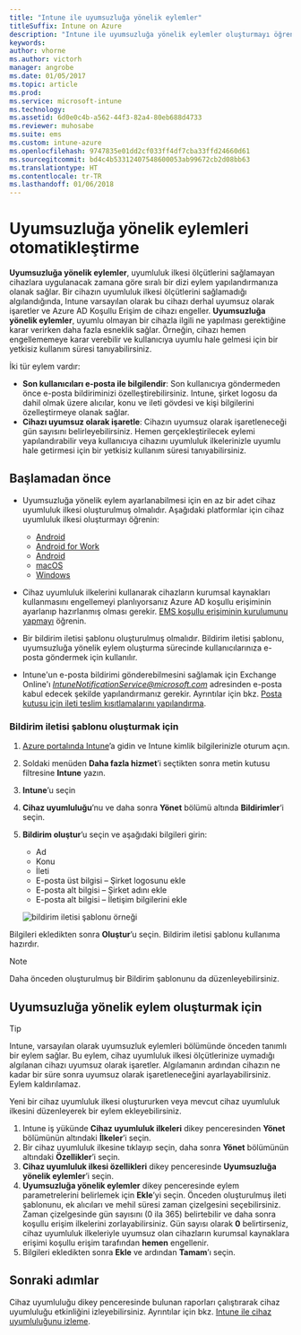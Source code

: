 ```yaml
---
title: "Intune ile uyumsuzluğa yönelik eylemler"
titleSuffix: Intune on Azure
description: "Intune ile uyumsuzluğa yönelik eylemler oluşturmayı öğrenin"
keywords: 
author: vhorne
ms.author: victorh
manager: angrobe
ms.date: 01/05/2017
ms.topic: article
ms.prod: 
ms.service: microsoft-intune
ms.technology: 
ms.assetid: 6d0e0c4b-a562-44f3-82a4-80eb688d4733
ms.reviewer: muhosabe
ms.suite: ems
ms.custom: intune-azure
ms.openlocfilehash: 9747835e01dd2cf033ff4df7cba33ffd24660d61
ms.sourcegitcommit: bd4c4b53312407548600053ab99672cb2d08bb63
ms.translationtype: HT
ms.contentlocale: tr-TR
ms.lasthandoff: 01/06/2018
---
```

# <a name="automate-actions-for-noncompliance"></a>Uyumsuzluğa yönelik eylemleri otomatikleştirme

**Uyumsuzluğa yönelik eylemler**, uyumluluk ilkesi ölçütlerini sağlamayan cihazlara uygulanacak zamana göre sıralı bir dizi eylem yapılandırmanıza olanak sağlar. Bir cihazın uyumluluk ilkesi ölçütlerini sağlamadığı algılandığında, Intune varsayılan olarak bu cihazı derhal uyumsuz olarak işaretler ve Azure AD Koşullu Erişim de cihazı engeller. **Uyumsuzluğa yönelik eylemler**, uyumlu olmayan bir cihazla ilgili ne yapılması gerektiğine karar verirken daha fazla esneklik sağlar. Örneğin, cihazı hemen engellememeye karar verebilir ve kullanıcıya uyumlu hale gelmesi için bir yetkisiz kullanım süresi tanıyabilirsiniz.

İki tür eylem vardır:

-   **Son kullanıcıları e-posta ile bilgilendir**: Son kullanıcıya göndermeden önce e-posta bildiriminizi özelleştirebilirsiniz. Intune, şirket logosu da dahil olmak üzere alıcılar, konu ve ileti gövdesi ve kişi bilgilerini özelleştirmeye olanak sağlar.
-   **Cihazı uyumsuz olarak işaretle**: Cihazın uyumsuz olarak işaretleneceği gün sayısını belirleyebilirsiniz. Hemen gerçekleştirilecek eylemi yapılandırabilir veya kullanıcıya cihazını uyumluluk ilkelerinizle uyumlu hale getirmesi için bir yetkisiz kullanım süresi tanıyabilirsiniz.

## <a name="before-you-begin"></a>Başlamadan önce

- Uyumsuzluğa yönelik eylem ayarlanabilmesi için en az bir adet cihaz uyumluluk ilkesi oluşturulmuş olmalıdır. Aşağıdaki platformlar için cihaz uyumluluk ilkesi oluşturmayı öğrenin:

    -   [Android](compliance-policy-create-android.md)
    -   [Android for Work](compliance-policy-create-android-for-work.md)
    -   [Android](compliance-policy-create-ios.md)
    -   [macOS](compliance-policy-create-mac-os.md)
    -   [Windows](compliance-policy-create-windows.md)

- Cihaz uyumluluk ilkelerini kullanarak cihazların kurumsal kaynakları kullanmasını engellemeyi planlıyorsanız Azure AD koşullu erişiminin ayarlanıp hazırlanmış olması gerekir. [EMS koşullu erişiminin kurulumunu yapmayı](https://docs.microsoft.com/azure/active-directory/active-directory-conditional-access) öğrenin.

- Bir bildirim iletisi şablonu oluşturulmuş olmalıdır. Bildirim iletisi şablonu, uyumsuzluğa yönelik eylem oluşturma sürecinde kullanıcılarınıza e-posta göndermek için kullanılır.

- Intune'un e-posta bildirimi gönderebilmesini sağlamak için Exchange Online'ı *IntuneNotificationService@microsoft.com* adresinden e-posta kabul edecek şekilde yapılandırmanız gerekir. Ayrıntılar için bkz. [Posta kutusu için ileti teslim kısıtlamalarını yapılandırma](https://technet.microsoft.com/library/bb397214(v=exchg.160).aspx).

### <a name="to-create-a-notification-message-template"></a>Bildirim iletisi şablonu oluşturmak için

1. [Azure portalında Intune](https://portal.azure.com)’a gidin ve Intune kimlik bilgilerinizle oturum açın.
2. Soldaki menüden **Daha fazla hizmet**’i seçtikten sonra metin kutusu filtresine **Intune** yazın.
3. **Intune**’u seçin
4. **Cihaz uyumluluğu**’nu ve daha sonra **Yönet** bölümü altında **Bildirimler**‘i seçin.
5. **Bildirim oluştur**’u seçin ve aşağıdaki bilgileri girin:
    - Ad
    - Konu
    - İleti
    - E-posta üst bilgisi – Şirket logosunu ekle
    - E-posta alt bilgisi – Şirket adını ekle
    - E-posta alt bilgisi – İletişim bilgilerini ekle

   ![bildirim iletisi şablonu örneği](./media/actionsfornoncompliance-1.PNG)

Bilgileri ekledikten sonra **Oluştur**’u seçin. Bildirim iletisi şablonu kullanıma hazırdır.

> [!NOTE] 
> Daha önceden oluşturulmuş bir Bildirim şablonunu da düzenleyebilirsiniz.

## <a name="to-create-actions-for-non-compliance"></a>Uyumsuzluğa yönelik eylem oluşturmak için

> [!TIP]
> Intune, varsayılan olarak uyumsuzluk eylemleri bölümünde önceden tanımlı bir eylem sağlar. Bu eylem, cihaz uyumluluk ilkesi ölçütlerinize uymadığı algılanan cihazı uyumsuz olarak işaretler. Algılamanın ardından cihazın ne kadar bir süre sonra uyumsuz olarak işaretleneceğini ayarlayabilirsiniz. Eylem kaldırılamaz.

Yeni bir cihaz uyumluluk ilkesi oluştururken veya mevcut cihaz uyumluluk ilkesini düzenleyerek bir eylem ekleyebilirsiniz.

1.  Intune iş yükünde **Cihaz uyumluluk ilkeleri** dikey penceresinden **Yönet** bölümünün altındaki **İlkeler**’i seçin.
2.  Bir cihaz uyumluluk ilkesine tıklayıp seçin, daha sonra **Yönet** bölümünün altındaki **Özellikler**’i seçin.
3.  **Cihaz uyumluluk ilkesi özellikleri** dikey penceresinde **Uyumsuzluğa yönelik eylemler**’i seçin.
4.  **Uyumsuzluğa yönelik eylemler** dikey penceresinde eylem parametrelerini belirlemek için **Ekle**’yi seçin. Önceden oluşturulmuş ileti şablonunu, ek alıcıları ve mehil süresi zaman çizelgesini seçebilirsiniz. Zaman çizelgesinde gün sayısını (0 ila 365) belirtebilir ve daha sonra koşullu erişim ilkelerini zorlayabilirsiniz. Gün sayısı olarak **0** belirtirseniz, cihaz uyumluluk ilkeleriyle uyumsuz olan cihazların kurumsal kaynaklara erişimi koşullu erişim tarafından **hemen** engellenir.
5.  Bilgileri ekledikten sonra **Ekle** ve ardından **Tamam**’ı seçin.

## <a name="next-steps"></a>Sonraki adımlar
Cihaz uyumluluğu dikey penceresinde bulunan raporları çalıştırarak cihaz uyumluluğu etkinliğini izleyebilirsiniz. Ayrıntılar için bkz. [Intune ile cihaz uyumluluğunu izleme](device-compliance-monitor.md).

